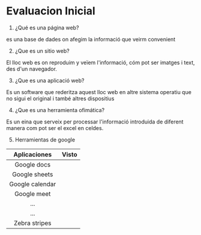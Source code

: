 # Evaluacion Inicial
1. ¿Qué es una página web?

es una base de dades on afegim la informació que veirm convenient

2. ¿Que es un sitio web?

El lloc web es on reproduim y veïem l'informació, cóm pot ser imatges i text, des d'un navegador.

3. ¿Que es una aplicació web?

Es un software que rederitza aquest lloc web en altre sistema operatiu que no sigui el original i també altres dispositius

4. ¿Que es una herramienta ofimática?

Es un eina que serveix per processar l'informació introduida de diferent manera com pot ser el excel en celdes.

5. Herramientas de google



|Aplicaciones| Visto|
|:--------------:|:--------------:|
|Google docs|
|Google sheets|
|Google calendar|
|Google meet|
|...|
|...|
| Zebra stripes |

